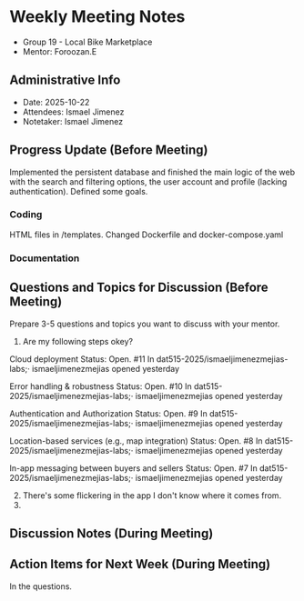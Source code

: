 # Weekly Meeting Notes

- Group 19 - Local Bike Marketplace 
- Mentor: Foroozan.E

## Administrative Info

- Date: 2025-10-22
- Attendees: Ismael Jimenez
- Notetaker: Ismael Jimenez

## Progress Update (Before Meeting)

Implemented the persistent database and finished the main logic of the web with the search and filtering options, the user account and profile (lacking authentication).
Defined some goals.

### Coding
HTML files in /templates. Changed Dockerfile and docker-compose.yaml

### Documentation

## Questions and Topics for Discussion (Before Meeting)

Prepare 3-5 questions and topics you want to discuss with your mentor.

1. Are my following steps okey?

Cloud deployment
Status: Open.
#11 In dat515-2025/ismaeljimenezmejias-labs;· ismaeljimenezmejias opened yesterday

Error handling & robustness
Status: Open.
#10 In dat515-2025/ismaeljimenezmejias-labs;· ismaeljimenezmejias opened yesterday

Authentication and Authorization
Status: Open.
#9 In dat515-2025/ismaeljimenezmejias-labs;· ismaeljimenezmejias opened yesterday

Location-based services (e.g., map integration)
Status: Open.
#8 In dat515-2025/ismaeljimenezmejias-labs;· ismaeljimenezmejias opened yesterday

In-app messaging between buyers and sellers
Status: Open.
#7 In dat515-2025/ismaeljimenezmejias-labs;· ismaeljimenezmejias opened yesterday

2. There's some flickering in the app I don't know where it comes from.
3. 

## Discussion Notes (During Meeting)

## Action Items for Next Week (During Meeting)
 
In the questions.

